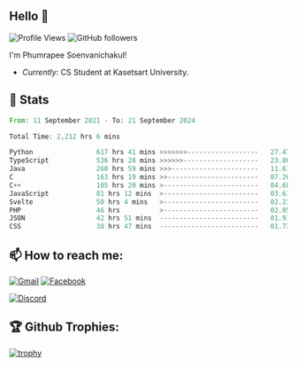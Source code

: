 
<h2>Hello 👋</h2> 

![Profile Views](https://komarev.com/ghpvc/?username=Homiez09&label=Profile%20views&color=0e75b6&style=flat)
![GitHub followers](https://img.shields.io/github/followers/HomieZ09.svg?style=social&label=Follow)


I'm Phumrapee Soenvanichakul!

- <i>Currently:</i> CS Student at Kasetsart University.

<h2>👀 Stats</h2>

<!--START_SECTION:waka-->

```rust
From: 11 September 2021 - To: 21 September 2024

Total Time: 2,212 hrs 6 mins

Python                617 hrs 41 mins >>>>>>>------------------   27.47 %
TypeScript            536 hrs 28 mins >>>>>>-------------------   23.86 %
Java                  260 hrs 59 mins >>>----------------------   11.61 %
C                     163 hrs 19 mins >>-----------------------   07.26 %
C++                   105 hrs 20 mins >------------------------   04.68 %
JavaScript            81 hrs 12 mins  >------------------------   03.61 %
Svelte                50 hrs 4 mins   >------------------------   02.23 %
PHP                   46 hrs          >------------------------   02.05 %
JSON                  42 hrs 51 mins  -------------------------   01.91 %
CSS                   38 hrs 47 mins  -------------------------   01.73 %
```

<!--END_SECTION:waka-->

<h2>📫 How to reach me:</h2>

<a href="mailto:phumrapeesoen1@gmail.com">![Gmail](https://img.shields.io/badge/Gmail-D14836?style=for-the-badge&logo=gmail&logoColor=white)</a> 
<a href="https://web.facebook.com/phumrapee.soenvanichakul.3/">![Facebook](https://img.shields.io/badge/Facebook-4267B2?style=for-the-badge&logo=facebook&logoColor=white)</a>

<a href="https://discord.gg/EWnAEUtFVm">![Discord](https://discord.c99.nl/widget/theme-1/297740667784921089.png)</a> 

<h2>🏆 Github Trophies:</h2>

[![trophy](https://github-profile-trophy.vercel.app/?username=Homiez09&theme=discord&row=1)](https://github.com/ryo-ma/github-profile-trophy)

